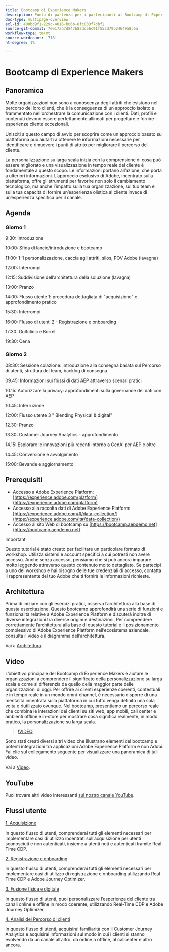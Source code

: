 ```yaml
---
title: Bootcamp di Experience Makers
description: Punto di partenza per i partecipanti al Bootcamp di Experience Makers
doc-type: multipage-overview
exl-id: 400bd9f1-229c-4016-b06b-8fc033f7dbf2
source-git-commit: 7ee17ab7d847b82dc56c91f552d79b24649a8c6a
workflow-type: tm+mt
source-wordcount: '718'
ht-degree: 1%

---
```


# Bootcamp di Experience Makers

## Panoramica

Molte organizzazioni non sono a conoscenza degli attriti che esistono nel percorso dei loro clienti, che è la conseguenza di un approccio isolato e frammentato nell&#39;orchestrare la comunicazione con i clienti. Dati, profili e contenuti devono essere perfettamente allineati per progettare e fornire esperienze cliente eccezionali.

Unisciti a questo campo di avvio per scoprire come un approccio basato su piattaforma può aiutarti a ottenere le informazioni necessarie per identificare e rimuovere i punti di attrito per migliorare il percorso del cliente.

La personalizzazione su larga scala inizia con la comprensione di cosa può essere migliorato e una visualizzazione in tempo reale del cliente è fondamentale a questo scopo. Le informazioni portano all’azione, che porta a ulteriori informazioni. L’approccio esclusivo di Adobe, incentrato sulla piattaforma, offre gli strumenti per favorire non solo il cambiamento tecnologico, ma anche l’impatto sulla tua organizzazione, sul tuo team e sulla tua capacità di fornire un’esperienza olistica al cliente invece di un’esperienza specifica per il canale.

## Agenda

### Giorno 1


9:30: Introduzione

10:00: Sfida di lancio/introduzione e bootcamp

11:00: 1-1 personalizzazione, caccia agli attriti, silos, POV Adobe (lavagna)

12:00: Interrompi

12:15: Suddivisione dell’architettura della soluzione (lavagna)

13:00: Pranzo

14:00: Flusso utente 1: procedura dettagliata di &quot;acquisizione&quot; e approfondimento pratico

15:30: Interrompi

16:00: Flusso di utenti 2 - Registrazione e onboarding

17:30: Golfclinic e Borrel

19:30: Cena

### Giorno 2

08:30: Sessione colazione: introduzione alla consegna basata sul Percorso di utenti, struttura del team, backlog di consegna

09.45: Informazioni sui flussi di dati AEP attraverso scenari pratici

10.15: Autorizzare la privacy: approfondimenti sulla governance dei dati con AEP

10.45: Interruzione

12:00: Flusso utente 3 &quot; Blending Physical &amp; digital&quot;

12.30: Pranzo

13.30: Customer Journey Analytics - approfondimento

14.15: Esplorare le innovazioni più recenti intorno a GenAI per AEP e oltre

14.45: Conversione e avvolgimento

15:00: Bevande e aggiornamento


## Prerequisiti

- Accesso a Adobe Experience Platform: [https://experience.adobe.com/platform](https://experience.adobe.com/platform)
- Accesso alla raccolta dati di Adobe Experience Platform: [https://experience.adobe.com/#/data-collection/](https://experience.adobe.com/it#/data-collection/)
- Accesso al sito Web di bootcamp su [https://bootcamp.aepdemo.net](https://bootcamp.aepdemo.net)

>[!IMPORTANT]
>
>Questo tutorial è stato creato per facilitare un particolare formato di workshop. Utilizza sistemi e account specifici a cui potresti non avere accesso. Anche senza accesso, pensiamo che si può ancora imparare molto leggendo attraverso questo contenuto molto dettagliato. Se partecipi a uno dei workshop e hai bisogno delle tue credenziali di accesso, contatta il rappresentante del tuo Adobe che ti fornirà le informazioni richieste.

## Architettura

Prima di iniziare con gli esercizi pratici, osserva l’architettura alla base di questa esercitazione. Questo bootcamp approfondirà una serie di funzioni e funzionalità relative a Adobe Experience Platform e discuterà inoltre di diverse integrazioni tra diverse origini e destinazioni. Per comprendere correttamente l’architettura alla base di questo tutorial e il posizionamento complessivo di Adobe Experience Platform nell’ecosistema aziendale, consulta il video e il diagramma dell’architettura.

Vai a [Architettura](https://experienceleague.adobe.com/docs/platform-learn/comprehensive-technical-tutorial-v22/architecture.html?lang=en).

## Video

L’obiettivo principale del Bootcamp di Experience Makers è aiutare le organizzazioni a comprendere il significato della personalizzazione su larga scala e come si differenzia da quello della maggior parte delle organizzazioni di oggi. Per offrire ai clienti esperienze coerenti, contestuali e in tempo reale in un mondo omni-channel, è necessario disporre di una mentalità incentrata sulla piattaforma in cui tutto venga definito una sola volta e riutilizzato ovunque. Nel bootcamp, presentiamo un percorso reale che combina le interazioni dei clienti su siti web, app mobili, call center e ambienti offline e in-store per mostrare cosa significa realmente, in modo pratico, la personalizzazione su larga scala.

>[!VIDEO](https://video.tv.adobe.com/v/345446?quality=12&enable=on)

Sono stati creati diversi altri video che illustrano elementi del bootcamp e potenti integrazioni tra applicazioni Adobe Experience Platform e non Adobi. Fai clic sul collegamento seguente per visualizzare una panoramica di tali video.

Vai a [Video](https://experienceleague.adobe.com/docs/platform-learn/comprehensive-technical-tutorial-v22/videos.html?lang=en).

## YouTube

Puoi trovare altri video interessanti [sul nostro canale YouTube](https://www.youtube.com/channel/UCUKG2dkZ9pYuZUPebQ21jUw).

## Flussi utente

[1. Acquisizione ](./uc/uc1/uc1.md)

In questo flusso di utenti, comprenderai tutti gli elementi necessari per implementare casi di utilizzo incentrati sull’acquisizione per utenti sconosciuti e non autenticati, insieme a utenti noti e autenticati tramite Real-Time CDP.

[2. Registrazione e onboarding](./uc/uc2/uc2.md)

In questo flusso di utenti, comprenderai tutti gli elementi necessari per implementare casi di utilizzo di registrazione e onboarding utilizzando Real-Time CDP e Adobe Journey Optimizer.

[3. Fusione fisica e digitale](./uc/uc3/uc3.md)

In questo flusso di utenti, puoi personalizzare l’esperienza del cliente tra canali online e offline in modo coerente, utilizzando Real-Time CDP e Adobe Journey Optimizer.

[4. Analisi del Percorso di clienti](./uc/uc4/uc4.md)

In questo flusso di utenti, acquisirai familiarità con il Customer Journey Analytics e acquisirai informazioni sul modo in cui i clienti si stanno evolvendo da un canale all’altro, da online a offline, al callcenter e altro ancora.
